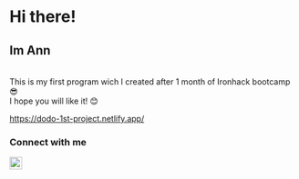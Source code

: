 # Hi there!
## Im Ann

<br />
This is my first program wich I created after 1 month of Ironhack bootcamp 😎
<br />
I hope you will like it! 😊

https://dodo-1st-project.netlify.app/

### Connect with me
[<img align="left"  width="22px" src="https://cdn.jsdelivr.net/npm/simple-icons@v3/icons/linkedin.svg" />][linkedin]

<br />

[linkedin]: https://www.linkedin.com/in/anna-dorenskaia-155b7b129/?locale=en_US

